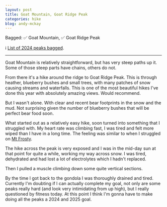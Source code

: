 ```yaml
---
layout: post
title: Goat Mountain, Goat Ridge Peak
categories: hike
blog: andy-mckay
---
```


Bagged: ✅ Goat Mountain, ✅ Goat Ridge Peak
<p>ℹ️ <a href="/files/peaks-bagged.html">List of 2024 peaks bagged</a>.</p>

<hr class="florished">

Goat Mountain is relatively straightforward, but has very steep paths up it. Some of those steep parts have chains, others do not.

From there it's a hike around the ridge to Goat Ridge Peak. This is through heather, blueberry bushes and small trees, with many patches of snow causing streams and waterfalls. This is one of the most beautiful hikes I've done this year with absolutely amazing views. Would recommend.

But I wasn't alone. With clear and recent bear footprints in the snow and the mud. Not surprising given the number of blueberry bushes that will be perfect bear food soon.

<div class="strava-embed-placeholder" data-embed-type="activity" data-embed-id="11873068247" data-style="standard"></div><script src="https://strava-embeds.com/embed.js"></script>

What started out as a relatively easy hike, soon turned into something that I struggled with. My heart rate was climbing fast, I was tired and felt more wiped than I have in a long time. The feeling was similar to when I struggled on [Mt Frosty](https://mckay.pub/2023-08-18-mt-frosty/).

The hike across the peak is very exposed and I was in the mid-day sun at that point for quite a while, working my way across snow. I was tired, dehydrated and had lost a lot of electrolytes which I hadn't replaced. 

Then I pulled a muscle climbing down some quite vertical sections. 

By the time I got back to the gondola I was thoroughly drained and tired. Currently I'm doubting if I can actually complete my goal, not only are some peaks really hard (and look very intimidating from up high), but I really questioned by fitness today. At this point I think I'm gonna have to make doing all the peaks a 2024 and 2025 goal.